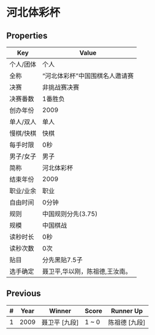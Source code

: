 # 河北体彩杯

## Properties

| Key | Value |
| --- | ----- |
| 个人/团体 | 个人 |
| 全称 | “河北体彩杯”中国围棋名人邀请赛 |
| 决赛 | 非挑战赛决赛 |
| 决赛番数 | 1番胜负 |
| 创办年份 | 2009 |
| 单人/双人 | 单人 |
| 慢棋/快棋 | 快棋 |
| 每手时限 | 0秒 |
| 男子/女子 | 男子 |
| 简称 | 河北体彩杯 |
| 结束年份 | 2009 |
| 职业/业余 | 职业 |
| 自由时间 | 0分钟 |
| 规则 | 中国规则分先(3.75) |
| 规模 | 中国棋战 |
| 读秒时长 | 0秒 |
| 读秒次数 | 0次 |
| 贴目 | 分先黑贴7.5子 |
| 选手确定 | 聂卫平,华以刚，陈祖德,王汝南。 |

## Previous

| # | Year | Winner | Score | Runner Up |
| --- | --- | --- | --- | --- |
| 1 | 2009 | 聂卫平 [九段] | 1 ~ 0 | 陈祖德 [九段] |

